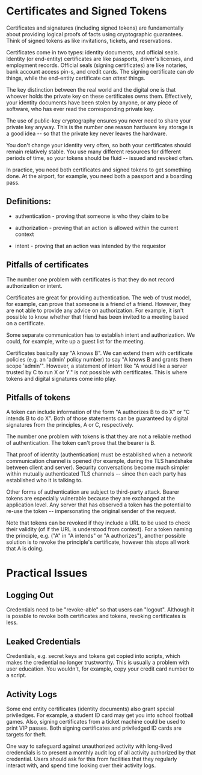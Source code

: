 <!-- This part of the project documentation focuses on an
**understanding-oriented** approach. You'll get a
chance to read about the background of the project,
as well as reasoning about how it was implemented.

> **Note:** Expand this section by considering the
> following points:

- Give context and background on your library
- Explain why you created it
- Provide multiple examples and approaches of how
    to work with it
- Help the reader make connections
- Avoid writing instructions or technical descriptions
    here
-->

# Certificates and Signed Tokens

Certificates and signatures (including signed tokens)
are fundamentally about providing logical
proofs of facts using cryptographic guarantees.
Think of signed tokens as like
invitations, tickets, and reservations.

Certificates come in two types: identity documents,
and official seals.
Identity (or end-entity) certificates are like
passports, driver's licenses, and employment records.
Official seals (signing certificates) are like notaries,
bank account access pin-s, and credit cards.
The signing certificate can *do* things, while
the end-entity certificate can *attest* things.

The key distinction between the real world
and the digital one is that whoever holds the
private key on these certificates owns them.
Effectively, your identity documents
have been stolen by anyone, or any piece of software,
who has ever read the corresponding private key.

The use of public-key cryptography ensures you
never need to share your private key anyway.
This is the number one reason hardware key storage
is a good idea -- so that the private key never leaves
the hardware.

You don't change your identity very often, so both
your certificates should remain relatively stable.
You use many different resources for different periods
of time, so your tokens should be fluid -- issued
and revoked often.

In practice, you need both certificates and
signed tokens to get something done.
At the airport, for example, you need both a
passport and a boarding pass.

## Definitions:

* authentication - proving that someone is who they claim to be

* authorization  - proving that an action is allowed within the current context

* intent         - proving that an action was intended by the requestor

## Pitfalls of certificates

The number one problem with certificates is that
they do not record authorization or intent.

Certificates are great for providing authentication.
The web of trust model, for example, can prove
that someone is a friend of a friend.
However, they are not able to provide any advice on
authorization.  For example, it isn't possible to know
whether that friend has been invited to a meeting
based on a certificate.

Some separate communication has to establish intent
and authorization.  We could, for example, write up
a guest list for the meeting.

Certificates basically say "A knows B".  We can extend
them with certificate policies (e.g. an 'admin' policy
number) to say "A knows B and grants them scope 'admin'".
However, a statement of intent like
"A would like a server trusted by C to run X or Y."
is not possible with certificates.
This is where tokens and digital signatures
come into play.


## Pitfalls of tokens

A token can include information of the
form "A authorizes B to do X" or "C intends B to do X".
Both of those statements can be guaranteed by digital
signatures from the principles, A or C, respectively.

The number one problem with tokens is that they are not
a reliable method of authentication.  The token can't
prove that the bearer is B.

That proof of identity (authentication) must
be established when a network communication channel is opened
(for example, during the TLS handshake between client and server).
Security conversations become much simpler within mutually
authenticated TLS channels -- since then each party has
established who it is talking to.

Other forms of authentication are subject to third-party
attack.  Bearer tokens are especially vulnerable because
they are exchanged at the application level.
Any server that has observed a token has the potential
to re-use the token -- impersonating the original
sender of the request.

Note that tokens can be revoked if they include
a URL to be used to check their validity (of if the URL
is understood from context).
For a token naming the principle, e.g. ("A" in "A intends"
or "A authorizes"), another possible solution is to
revoke the principle's certificate, however this stops
all work that A is doing.


# Practical Issues

## Logging Out

Credentials need to be "revoke-able" so that users can
"logout".  Although it is possble to revoke both certificates
and tokens, revoking certificates is less.

## Leaked Credentials

Credentials, e.g. secret keys and tokens get copied into scripts,
which makes the credential no longer trustworthy.  This is usually
a problem with user education.  You wouldn't, for example,
copy your credit card number to a script.

## Activity Logs

Some end entity certificates (identity documents) also
grant special priviledges.  For example, a student ID
card may get you into school football games.  Also,
signing certificates from a ticket machine could be used
to print VIP passes.
Both signing certificates and priviledged ID cards
are targets for theft.

One way to safeguard against unauthorized activity with
long-lived credendials is to present a monthly
audit log of all activity authorized by that credential.
Users should ask for this from facilities that they
regularly interact with, and spend time looking over
their activity logs.
